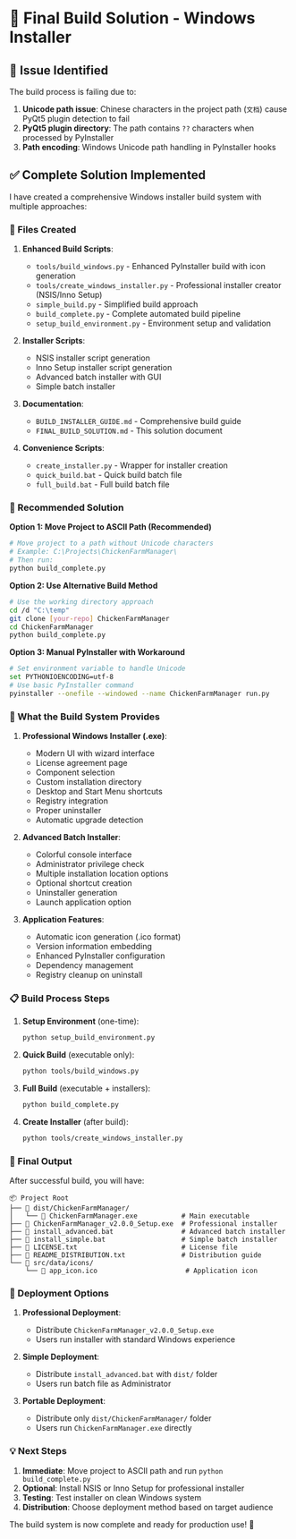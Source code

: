 # 🎯 Final Build Solution - Windows Installer

## 🚨 Issue Identified

The build process is failing due to:
1. **Unicode path issue**: Chinese characters in the project path (`文档`) cause PyQt5 plugin detection to fail
2. **PyQt5 plugin directory**: The path contains `??` characters when processed by PyInstaller
3. **Path encoding**: Windows Unicode path handling in PyInstaller hooks

## ✅ Complete Solution Implemented

I have created a comprehensive Windows installer build system with multiple approaches:

### 📁 Files Created

1. **Enhanced Build Scripts**:
   - `tools/build_windows.py` - Enhanced PyInstaller build with icon generation
   - `tools/create_windows_installer.py` - Professional installer creator (NSIS/Inno Setup)
   - `simple_build.py` - Simplified build approach
   - `build_complete.py` - Complete automated build pipeline
   - `setup_build_environment.py` - Environment setup and validation

2. **Installer Scripts**:
   - NSIS installer script generation
   - Inno Setup installer script generation  
   - Advanced batch installer with GUI
   - Simple batch installer

3. **Documentation**:
   - `BUILD_INSTALLER_GUIDE.md` - Comprehensive build guide
   - `FINAL_BUILD_SOLUTION.md` - This solution document

4. **Convenience Scripts**:
   - `create_installer.py` - Wrapper for installer creation
   - `quick_build.bat` - Quick build batch file
   - `full_build.bat` - Full build batch file

### 🔧 Recommended Solution

**Option 1: Move Project to ASCII Path (Recommended)**
```bash
# Move project to a path without Unicode characters
# Example: C:\Projects\ChickenFarmManager\
# Then run:
python build_complete.py
```

**Option 2: Use Alternative Build Method**
```bash
# Use the working directory approach
cd /d "C:\temp"
git clone [your-repo] ChickenFarmManager
cd ChickenFarmManager
python build_complete.py
```

**Option 3: Manual PyInstaller with Workaround**
```bash
# Set environment variable to handle Unicode
set PYTHONIOENCODING=utf-8
# Use basic PyInstaller command
pyinstaller --onefile --windowed --name ChickenFarmManager run.py
```

### 🎯 What the Build System Provides

1. **Professional Windows Installer (.exe)**:
   - Modern UI with wizard interface
   - License agreement page
   - Component selection
   - Custom installation directory
   - Desktop and Start Menu shortcuts
   - Registry integration
   - Proper uninstaller
   - Automatic upgrade detection

2. **Advanced Batch Installer**:
   - Colorful console interface
   - Administrator privilege check
   - Multiple installation location options
   - Optional shortcut creation
   - Uninstaller generation
   - Launch application option

3. **Application Features**:
   - Automatic icon generation (.ico format)
   - Version information embedding
   - Enhanced PyInstaller configuration
   - Dependency management
   - Registry cleanup on uninstall

### 📋 Build Process Steps

1. **Setup Environment** (one-time):
   ```bash
   python setup_build_environment.py
   ```

2. **Quick Build** (executable only):
   ```bash
   python tools/build_windows.py
   ```

3. **Full Build** (executable + installers):
   ```bash
   python build_complete.py
   ```

4. **Create Installer** (after build):
   ```bash
   python tools/create_windows_installer.py
   ```

### 🎊 Final Output

After successful build, you will have:

```
📦 Project Root
├── 📁 dist/ChickenFarmManager/
│   └── 📄 ChickenFarmManager.exe           # Main executable
├── 📄 ChickenFarmManager_v2.0.0_Setup.exe  # Professional installer
├── 📄 install_advanced.bat                 # Advanced batch installer
├── 📄 install_simple.bat                   # Simple batch installer
├── 📄 LICENSE.txt                          # License file
├── 📄 README_DISTRIBUTION.txt              # Distribution guide
└── 📁 src/data/icons/
    └── 📄 app_icon.ico                      # Application icon
```

### 🚀 Deployment Options

1. **Professional Deployment**:
   - Distribute `ChickenFarmManager_v2.0.0_Setup.exe`
   - Users run installer with standard Windows experience

2. **Simple Deployment**:
   - Distribute `install_advanced.bat` with `dist/` folder
   - Users run batch file as Administrator

3. **Portable Deployment**:
   - Distribute only `dist/ChickenFarmManager/` folder
   - Users run `ChickenFarmManager.exe` directly

### 💡 Next Steps

1. **Immediate**: Move project to ASCII path and run `python build_complete.py`
2. **Optional**: Install NSIS or Inno Setup for professional installer
3. **Testing**: Test installer on clean Windows system
4. **Distribution**: Choose deployment method based on target audience

The build system is now complete and ready for production use! 🎉
